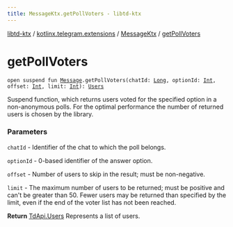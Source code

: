 ```yaml
---
title: MessageKtx.getPollVoters - libtd-ktx
---
```


[libtd-ktx](../../index.html) / [kotlinx.telegram.extensions](../index.html) / [MessageKtx](index.html) / [getPollVoters](./get-poll-voters.html)

# getPollVoters

`open suspend fun `[`Message`](https://tdlibx.github.io/td/docs/org/drinkless/td/libcore/telegram/TdApi/Message.html)`.getPollVoters(chatId: `[`Long`](https://kotlinlang.org/api/latest/jvm/stdlib/kotlin/-long/index.html)`, optionId: `[`Int`](https://kotlinlang.org/api/latest/jvm/stdlib/kotlin/-int/index.html)`, offset: `[`Int`](https://kotlinlang.org/api/latest/jvm/stdlib/kotlin/-int/index.html)`, limit: `[`Int`](https://kotlinlang.org/api/latest/jvm/stdlib/kotlin/-int/index.html)`): `[`Users`](https://tdlibx.github.io/td/docs/org/drinkless/td/libcore/telegram/TdApi/Users.html)

Suspend function, which returns users voted for the specified option in a non-anonymous polls.
For the optimal performance the number of returned users is chosen by the library.

### Parameters

`chatId` - Identifier of the chat to which the poll belongs.

`optionId` - 0-based identifier of the answer option.

`offset` - Number of users to skip in the result; must be non-negative.

`limit` - The maximum number of users to be returned; must be positive and can't be greater
than 50. Fewer users may be returned than specified by the limit, even if the end of the voter
list has not been reached.

**Return**
[TdApi.Users](https://tdlibx.github.io/td/docs/org/drinkless/td/libcore/telegram/TdApi/Users.html) Represents a list of users.

